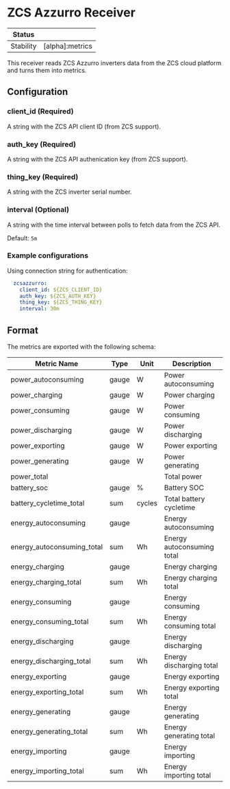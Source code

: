 # ZCS Azzurro Receiver

<!-- status autogenerated section -->
| Status        |                 |
| ------------- |-----------------|
| Stability     | [alpha]:metrics |
<!-- end autogenerated section -->

This receiver reads ZCS Azzurro inverters data from the ZCS cloud platform and turns them into metrics.

## Configuration

### client_id (Required)

A string with the ZCS API client ID (from ZCS support).

### auth_key (Required)

A string with the ZCS API authenication key (from ZCS support).

### thing_key (Required)

A string with the ZCS inverter serial number.

### interval (Optional)

A string with the time interval between polls to fetch data from the ZCS API.

Default: `5m`

### Example configurations

Using connection string for authentication:

```yaml
  zcsazzurro:
    client_id: ${ZCS_CLIENT_ID}
    auth_key: ${ZCS_AUTH_KEY}
    thing_key: ${ZCS_THING_KEY}
    interval: 30m
```

## Format

The metrics are exported with the following schema:


| Metric Name                | Type  | Unit   | Description                |
| -------------------------- | ----- | ------ | -------------------------- |
| power_autoconsuming        | gauge | W      | Power autoconsuming        |
| power_charging             | gauge | W      | Power charging             |
| power_consuming            | gauge | W      | Power consuming            |
| power_discharging          | gauge | W      | Power discharging          |
| power_exporting            | gauge | W      | Power exporting            |
| power_generating           | gauge | W      | Power generating           |
| power_total                |       |        | Total power                |
| battery_soc                | gauge | %      | Battery SOC                |
| battery_cycletime_total    | sum   | cycles | Total battery cycletime    |
| energy_autoconsuming       | gauge |        | Energy autoconsuming       |
| energy_autoconsuming_total | sum   | Wh     | Energy autoconsuming total |
| energy_charging            | gauge |        | Energy charging            |
| energy_charging_total      | sum   | Wh     | Energy charging total      |
| energy_consuming           | gauge |        | Energy consuming           |
| energy_consuming_total     | sum   | Wh     | Energy consuming total     |
| energy_discharging         | gauge |        | Energy discharging         |
| energy_discharging_total   | sum   | Wh     | Energy discharging total   |
| energy_exporting           | gauge |        | Energy exporting           |
| energy_exporting_total     | sum   | Wh     | Energy exporting total     |
| energy_generating          | gauge |        | Energy generating          |
| energy_generating_total    | sum   | Wh     | Energy generating total    |
| energy_importing           | gauge |        | Energy importing           |
| energy_importing_total     | sum   | Wh     | Energy importing total     |
